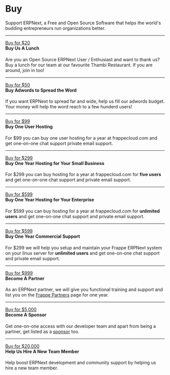 # Buy

<p class="lead">
	Support ERPNext, a Free and Open Source Software that helps the world's budding entrepreneurs run organizations better.
</p>

---

<div class="row">
	<div class="col-md-3">
		<a class="btn btn-success pull-right" href="/contact">Buy for $20</a>
	</div>
	<div class="col-md-7">
		<h4 style="margin-top:0px">Buy Us A Lunch</h4>
		<p>Are you an Open Source ERPNext User / Enthusiast and want to thank us? Buy a lunch for our team at our favourite Thambi Restaurant. If you are around, join in too!</p>
	</div>
</div>

---

<div class="row">
	<div class="col-md-3">
		<a class="btn btn-success pull-right" href="/contact">Buy for $50</a>
	</div>
	<div class="col-md-7">
		<h4 style="margin-top:0px">Buy Adwords to Spread the Word</h4>
		<p>If you want ERPNext to spread far and wide, help us fill our adwords budget. Your money will help the word reach to a few hunderd users!</p>
	</div>
</div>

---

<div class="row">
	<div class="col-md-3">
		<a class="btn btn-success pull-right" href="/contact">Buy for $99</a>
	</div>
	<div class="col-md-7">
		<h4 style="margin-top:0px">Buy One User Hosting</h4>
		<p>For $99 you can buy one user hosting for a year at frappecloud.com and get one-on-one chat support private email support.</p>
	</div>
</div>

---

<div class="row">
	<div class="col-md-3">
		<a class="btn btn-success pull-right" href="/contact">Buy for $299</a>
	</div>
	<div class="col-md-7">
		<h4 style="margin-top:0px">Buy One Year Hosting for Your Small Business</h4>
		<p>For $299 you can buy hosting for a year at frappecloud.com for <b>five users</b> and get one-on-one chat support and private email support.</p>
	</div>
</div>

---

<div class="row">
	<div class="col-md-3">
		<a class="btn btn-success pull-right" href="/contact">Buy for $599</a>
	</div>
	<div class="col-md-7">
		<h4 style="margin-top:0px">Buy One Year Hosting for Your Enterprise</h4>
		<p>For $599 you can buy hosting for a year at frappecloud.com for <b>unlimited users</b> and get one-on-one chat support and private email support.</p>
	</div>
</div>

---

<div class="row">
	<div class="col-md-3">
		<a class="btn btn-success pull-right" href="/contact">Buy for $599</a>
	</div>
	<div class="col-md-7">
		<h4 style="margin-top:0px">Buy One Year Commercial Support</h4>
		<p>For $299 we will help you setup and maintain your Frappe ERPNext system on your linux server for <b>unlimited users</b> and get one-on-one chat support and private email support.</p>
	</div>
</div>

---

<div class="row">
	<div class="col-md-3">
		<a class="btn btn-success pull-right" href="/contact">Buy for $999</a>
	</div>
	<div class="col-md-7">
		<h4 style="margin-top:0px">Become A Partner</h4>
		<p>As an ERPNext partner, we will give you functional training and support and list you on the <a href="/partners">Frappe Partners</a> page for one year.</p>
	</div>
</div>

---

<div class="row">
	<div class="col-md-3">
		<a class="btn btn-success pull-right" href="/contact">Buy for $5,000</a>
	</div>
	<div class="col-md-7">
		<h4 style="margin-top:0px">Become A Sponsor</h4>
		<p>Get one-on-one access with our developer team and apart from being a partner, get listed as a <a href="/sponsors">sponsor</a> too.</p>
	</div>
</div>

---

<div class="row">
	<div class="col-md-3">
		<a class="btn btn-success pull-right" href="/contact">Buy for $20,000</a>
	</div>
	<div class="col-md-7">
		<h4 style="margin-top:0px">Help Us Hire A New Team Member</h4>
		<p>Help boost ERPNext development and community support by helping us hire a new team member.</p>
	</div>
</div>

